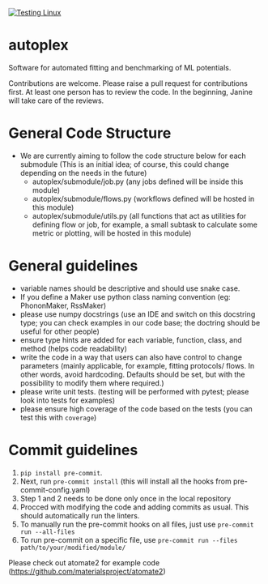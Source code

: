 [![Testing Linux](https://github.com/QuantumChemist/autoplex/actions/workflows/python-package.yml/badge.svg)](https://github.com/QuantumChemist/autoplex/actions/workflows/python-package.yml)
# autoplex

Software for automated fitting and benchmarking of ML potentials.

Contributions are welcome. Please raise a pull request for contributions first. At least one person has to review the code. In the beginning, Janine will take care of the reviews.

# General Code Structure
- We are currently aiming to follow the code structure below for each submodule (This is an initial idea; of course, this could change depending on the needs in the future)
  - autoplex/submodule/job.py (any jobs defined will be inside this module)
  - autoplex/submodule/flows.py (workflows defined will be hosted in this module)
  - autoplex/submodule/utils.py (all functions that act as utilities for defining flow or job, for example, a small subtask to calculate some metric or plotting, will be hosted in this module)

# General guidelines
- variable names should be descriptive and should use snake case.
- If you define a Maker use python class naming convention (eg: PhononMaker, RssMaker)
- please use numpy docstrings (use an IDE and switch on this docstring type; you can check examples in our code base; the doctring should be useful for other people)
- ensure type hints are added for each variable, function, class, and method (helps code readability)
- write the code in a way that users can also have control to change parameters (mainly applicable, for example, fitting protocols/ flows. In other words, avoid hardcoding. Defaults should be set, but with the possibility to modify them where required.)
- please write unit tests. (testing will be performed with pytest; please look into tests for examples)
- please ensure high coverage of the code based on the tests (you can test this with `coverage`)

# Commit guidelines
1. `pip install pre-commit`.
2. Next, run `pre-commit install` (this will install all the hooks from pre-commit-config.yaml)
3. Step 1 and 2 needs to be done only once in the local repository
4. Procced with modifying the code and adding commits as usual. This should automatically run the linters.
5. To manually run the pre-commit hooks on all files, just use `pre-commit run --all-files`
6. To run pre-commit on a specific file, use `pre-commit run --files path/to/your/modified/module/`

Please check out atomate2 for example code (https://github.com/materialsproject/atomate2)
